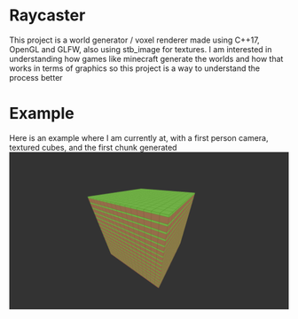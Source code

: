 # Raycaster
This project is a world generator / voxel renderer made using C++17, OpenGL and GLFW, also using stb_image for textures.
I am interested in understanding how games like minecraft generate the worlds and how that works
in terms of graphics so this project is a way to understand the process better

# Example
Here is an example where I am currently at, with a first person camera, textured cubes, and the first chunk generated
![Chunk](./img/chunk.png)